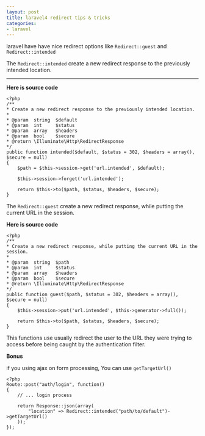```yaml
---
layout: post
title: laravel4 redirect tips & tricks
categories: 
- laravel
---
```


laravel have have nice redirect options like `Redirect::guest` and `Redirect::intended`

The `Redirect::intended` create a new redirect response to the previously intended location.

___

**Here is source code**

    <?php    
    /**
    * Create a new redirect response to the previously intended location.
    *
    * @param  string  $default
    * @param  int     $status
    * @param  array   $headers
    * @param  bool    $secure
    * @return \Illuminate\Http\RedirectResponse
    */
    public function intended($default, $status = 302, $headers = array(), $secure = null)
    {
        $path = $this->session->get('url.intended', $default);
    
        $this->session->forget('url.intended');
    
        return $this->to($path, $status, $headers, $secure);
    }

The `Redirect::guest` create a new redirect response, while putting the current URL in the session.

**Here is source code**

    <?php          
    /**
    * Create a new redirect response, while putting the current URL in the session.
    *
    * @param  string  $path
    * @param  int     $status
    * @param  array   $headers
    * @param  bool    $secure
    * @return \Illuminate\Http\RedirectResponse
    */
    public function guest($path, $status = 302, $headers = array(), $secure = null)
    {
        $this->session->put('url.intended', $this->generator->full());
    
        return $this->to($path, $status, $headers, $secure);
    }

This functions use usually redirect the user to the URL they were trying to access before being caught by the authentication filter.

**Bonus**

if you using ajax on form processing, You can use `getTargetUrl()`

    <?php
    Route::post("auth/login", function()
    {
        // ... login process
    
        return Response::json(array(
            "location" => Redirect::intended("path/to/default")->getTargetUrl()
        ));
    });